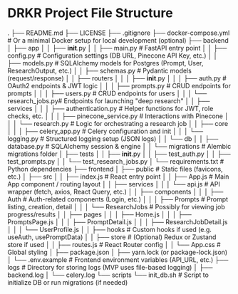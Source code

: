 # DRKR Project File Structure

.
├── README.md
├── LICENSE
├── .gitignore
├── docker-compose.yml          # Or a minimal Docker setup for local development (optional)
├── backend
│   ├── app
│   │   ├── __init__.py
│   │   ├── main.py             # FastAPI entry point
│   │   ├── config.py           # Configuration settings (DB URL, Pinecone API Key, etc.)
│   │   ├── models.py           # SQLAlchemy models for Postgres (Prompt, User, ResearchOutput, etc.)
│   │   ├── schemas.py          # Pydantic models (request/response)
│   │   ├── routers
│   │   │   ├── __init__.py
│   │   │   ├── auth.py         # OAuth2 endpoints & JWT logic
│   │   │   ├── prompts.py      # CRUD endpoints for prompts
│   │   │   ├── users.py        # CRUD endpoints for users
│   │   │   └── research_jobs.py# Endpoints for launching "deep research"
│   │   ├── services
│   │   │   ├── authentication.py  # Helper functions for JWT, role checks, etc.
│   │   │   ├── pinecone_service.py # Interactions with Pinecone
│   │   │   └── research.py     # Logic for orchestrating a research job
│   │   ├── core
│   │   │   ├── celery_app.py   # Celery configuration and init
│   │   │   └── logging.py      # Structured logging setup (JSON logs)
│   │   └── db
│   │       ├── database.py     # SQLAlchemy session & engine
│   │       └── migrations      # Alembic migrations folder
│   ├── tests
│   │   ├── __init__.py
│   │   ├── test_auth.py
│   │   ├── test_prompts.py
│   │   └── test_research_jobs.py
│   └── requirements.txt        # Python dependencies
├── frontend
│   ├── public                  # Static files (favicons, etc.)
│   ├── src
│   │   ├── index.js            # React entry point
│   │   ├── App.js              # Main App component / routing layout
│   │   ├── services
│   │   │   └── api.js          # API wrapper (fetch, axios, React Query, etc.)
│   │   ├── components
│   │   │   ├── Auth            # Auth-related components (Login, etc.)
│   │   │   ├── Prompts         # Prompt listing, creation, detail
│   │   │   └── ResearchJobs    # Possibly for viewing job progress/results
│   │   ├── pages
│   │   │   ├── Home.js
│   │   │   ├── PromptsPage.js
│   │   │   ├── PromptDetail.js
│   │   │   ├── ResearchJobDetail.js
│   │   │   └── UserProfile.js
│   │   ├── hooks               # Custom hooks if used (e.g. useAuth, usePromptData)
│   │   ├── store               # (Optional) Redux or Zustand store if used
│   │   ├── routes.js           # React Router config
│   │   └── App.css             # Global styling
│   ├── package.json
│   ├── yarn.lock (or package-lock.json)
│   └── .env.example            # Frontend environment variables (API_URL, etc.)
├── logs                        # Directory for storing logs (MVP uses file-based logging)
│   ├── backend.log
│   └── celery.log
└── scripts
    └── init_db.sh             # Script to initialize DB or run migrations (if needed)

